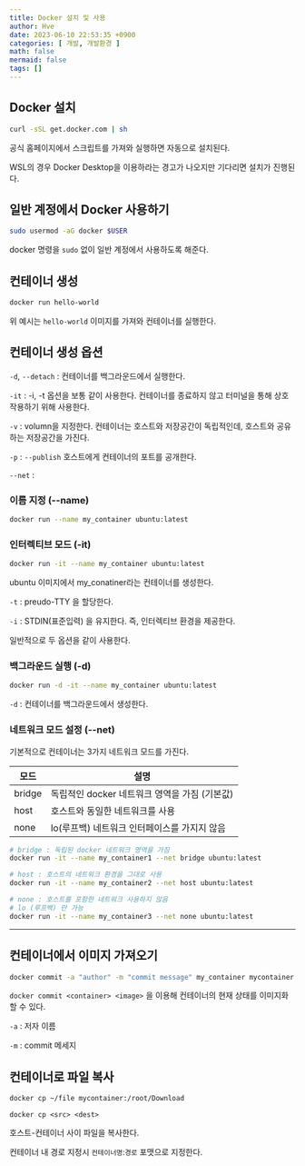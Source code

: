 ```yaml
---
title: Docker 설치 및 사용
author: Hve
date: 2023-06-10 22:53:35 +0900
categories: [ 개발, 개발환경 ]
math: false
mermaid: false
tags: []
---
```


## Docker 설치

```bash
curl -sSL get.docker.com | sh
```

공식 홈페이지에서 스크립트를 가져와 실행하면 자동으로 설치된다.

WSL의 경우 Docker Desktop을 이용하라는 경고가 나오지만 기다리면 설치가 진행된다.

## 일반 계정에서 Docker 사용하기

```bash
sudo usermod -aG docker $USER
```

docker 명령을 `sudo` 없이 일반 계정에서 사용하도록 해준다.

## 컨테이너 생성

```bash
docker run hello-world
```

위 예시는 `hello-world` 이미지를 가져와 컨테이너를 실행한다.

## 컨테이너 생성 옵션

`-d`, `--detach` : 컨테이너를 백그라운드에서 실행한다.

`-it` : -i, -t 옵션을 보통 같이 사용한다. 컨테이너를 종료하지 않고 터미널을 통해 상호작용하기 위해 사용한다.

`-v` : volumn을 지정한다. 컨테이너는 호스트와 저장공간이 독립적인데, 호스트와 공유하는 저장공간을 가진다.

`-p` : `--publish` 호스트에게 컨테이너의 포트를 공개한다.

`--net` : 

### 이름 지정 (\-\-name)

```bash
docker run --name my_container ubuntu:latest
```

### 인터렉티브 모드 (-it)

```bash
docker run -it --name my_container ubuntu:latest
```

ubuntu 이미지에서 my_conatiner라는 컨테이너를 생성한다.

`-t` : preudo-TTY 을 할당한다.

`-i` : STDIN(표준입력) 을 유지한다. 즉, 인터렉티브 환경을 제공한다.

일반적으로 두 옵션을 같이 사용한다.

### 백그라운드 실행 (-d)

```bash
docker run -d -it --name my_container ubuntu:latest
```

`-d` : 컨테이너를 백그라운드에서 생성한다.


### 네트워크 모드 설정 (\-\-net)

기본적으로 컨테이너는 3가지 네트워크 모드를 가진다.


|  모드  | 설명 |
|--------|----------|
| bridge | 독립적인 docker 네트워크 영역을 가짐 (기본값) | 
| host   | 호스트와 동일한 네트워크를 사용 |
| none   | lo(루프백) 네트워크 인터페이스를 가지지 않음 |

```bash
# bridge : 독립된 docker 네트워크 영역을 가짐
docker run -it --name my_container1 --net bridge ubuntu:latest

# host : 호스트의 네트워크 환경을 그대로 사용
docker run -it --name my_container2 --net host ubuntu:latest

# none : 호스트를 포함한 네트워크 사용하지 않음
# lo (루프백) 만 가능
docker run -it --name my_container3 --net none ubuntu:latest
```

---

## 컨테이너에서 이미지 가져오기

```bash
docker commit -a "author" -m "commit message" my_container mycontainer:latest
```

`docker commit <container> <image>` 을 이용해 컨테이너의 현재 상태를 이미지화 할 수 있다.

`-a` : 저자 이름

`-m` : commit 메세지

## 컨테이너로 파일 복사

```bash 
docker cp ~/file mycontainer:/root/Download
```

`docker cp <src> <dest>`

호스트-컨테이너 사이 파일을 복사한다.

컨테이너 내 경로 지정시 `컨테이너명`:`경로` 포맷으로 지정한다.